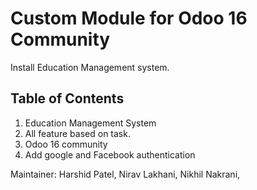 # Custom Module for Odoo 16 Community

Install Education Management system.

## Table of Contents
1. Education Management System
2. All feature based on task.
3. Odoo 16 community
4. Add google and Facebook authentication

Maintainer:
Harshid Patel,
Nirav Lakhani,
Nikhil Nakrani,

